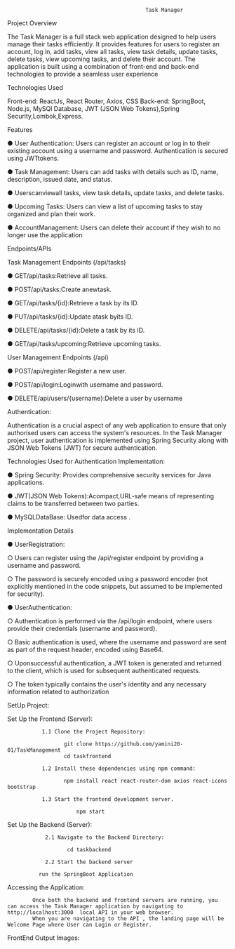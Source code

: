 												Task Manager


 Project Overview
 
 The Task Manager is a full stack web application designed to help users manage
 their tasks efficiently. It provides features for users to register an account, log in, add
 tasks, view all tasks, view task details, update tasks, delete tasks, view upcoming
 tasks, and delete their account. The application is built using a combination of
 front-end and back-end technologies to provide a seamless user experience

 Technologies Used
 
 Front-end:  ReactJs, React Router, Axios, CSS
 Back-end: SpringBoot, Node.js, MySQl Database, JWT (JSON Web Tokens),Spring Security,Lombok,Express.

 Features
 
 ● User Authentication: Users can register an account or log in to their existing
 account using a username and password. Authentication is secured using
 JWTtokens.
 
 ● Task Management: Users can add tasks with details such as ID, name,
 description, issued date, and status.
 
 ● Userscanviewall tasks, view task details, update tasks, and delete tasks.
 
 ● Upcoming Tasks: Users can view a list of upcoming tasks to stay organized
 and plan their work.
 
 ● AccountManagement: Users can delete their account if they wish to no longer
 use the application

 Endpoints/APIs
 
 Task Management Endpoints (/api/tasks)
 
 ● GET/api/tasks:Retrieve all tasks.
 
 ● POST/api/tasks:Create anewtask.
 
 ● GET/api/tasks/{id}:Retrieve a task by its ID.
 
 ● PUT/api/tasks/{id}:Update atask byits ID.
 
 ● DELETE/api/tasks/{id}:Delete a task by its ID.
 
 ● GET/api/tasks/upcoming:Retrieve upcoming tasks.
 
 User Management Endpoints (/api)
 
 ● POST/api/register:Register a new user.
 
 ● POST/api/login:Loginwith username and password.
 
 ● DELETE/api/users/{username}:Delete a user by username
 


 Authentication:
 
 Authentication is a crucial aspect of any web application to ensure that only
 authorised users can access the system's resources. In the Task Manager project,
 user authentication is implemented using Spring Security along with JSON Web
 Tokens (JWT) for secure authentication.
 
 Technologies Used for Authentication Implementation:
 
 ● Spring Security: Provides comprehensive security services for Java
 applications.
 
 ● JWT(JSON Web Tokens):Acompact,URL-safe means of representing claims
 to be transferred between two parties.
 
 ● MySQLDataBase: Usedfor data access .
 
 Implementation Details
 
 ● UserRegistration:
 
 ○ Users can register using the /api/register endpoint by providing a
 username and password.
 
 ○ The password is securely encoded using a password encoder (not
 explicitly mentioned in the code snippets, but assumed to be
 implemented for security).
 
 ● UserAuthentication:
 
 ○ Authentication is performed via the /api/login endpoint, where
 users provide their credentials (username and password).
 
 ○ Basic authentication is used, where the username and password are
 sent as part of the request header, encoded using Base64.
 
 ○ Uponsuccessful authentication, a JWT token is generated and returned
 to the client, which is used for subsequent authenticated requests.
 
 ○ The token typically contains the user's identity and any necessary
 information related to authorization


 SetUp Project:

 Set Up the Frontend (Server):
 
               1.1 Clone the Project Repository:
               
	                  git clone https://github.com/yamini20-01/TaskManagement
	                  cd taskfrontend
                   
               1.2 Install these dependencies using npm command:
               
	                  npm install react react-router-dom axios react-icons bootstrap
                   
               1.3 Start the frontend development server.
               
                          npm start

Set Up the Backend (Server):

                2.1 Navigate to the Backend Directory:

	                   cd taskbackend
                    
                2.2 Start the backend server

			  run the SpringBoot Application


 Accessing the Application:
 
            Once both the backend and frontend servers are running, you can access the Task Manager application by navigating to  http://localhost:3000  local API in your web browser.                                                                
            When you are navigating to the API , the landing page will be Welcome Page where User can Login or Register.




  FrontEnd Output Images:

  

   	


  



		








                



 
 

